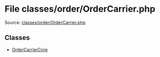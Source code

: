 File classes/order/OrderCarrier.php
=========

Source: [classes/order/OrderCarrier.php](https://github.com/PrestaShop/PrestaShop/blob/1.6.1.0/classes/order/OrderCarrier.php)


Classes
-------

* [OrderCarrierCore](class.OrderCarrierCore.md)

